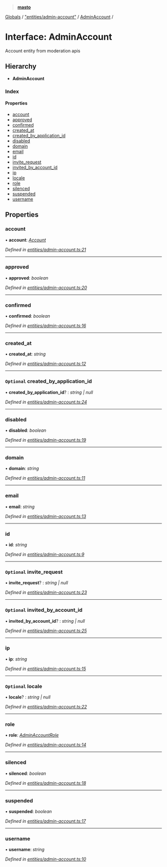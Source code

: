 > **[masto](../README.md)**

[Globals](../globals.md) / ["entities/admin-account"](../modules/_entities_admin_account_.md) / [AdminAccount](_entities_admin_account_.adminaccount.md) /

# Interface: AdminAccount

Account entity from moderation apis

## Hierarchy

* **AdminAccount**

### Index

#### Properties

* [account](_entities_admin_account_.adminaccount.md#account)
* [approved](_entities_admin_account_.adminaccount.md#approved)
* [confirmed](_entities_admin_account_.adminaccount.md#confirmed)
* [created_at](_entities_admin_account_.adminaccount.md#created_at)
* [created_by_application_id](_entities_admin_account_.adminaccount.md#optional-created_by_application_id)
* [disabled](_entities_admin_account_.adminaccount.md#disabled)
* [domain](_entities_admin_account_.adminaccount.md#domain)
* [email](_entities_admin_account_.adminaccount.md#email)
* [id](_entities_admin_account_.adminaccount.md#id)
* [invite_request](_entities_admin_account_.adminaccount.md#optional-invite_request)
* [invited_by_account_id](_entities_admin_account_.adminaccount.md#optional-invited_by_account_id)
* [ip](_entities_admin_account_.adminaccount.md#ip)
* [locale](_entities_admin_account_.adminaccount.md#optional-locale)
* [role](_entities_admin_account_.adminaccount.md#role)
* [silenced](_entities_admin_account_.adminaccount.md#silenced)
* [suspended](_entities_admin_account_.adminaccount.md#suspended)
* [username](_entities_admin_account_.adminaccount.md#username)

## Properties

###  account

• **account**: *[Account](_entities_account_.account.md)*

*Defined in [entities/admin-account.ts:21](https://github.com/neet/masto.js/blob/aaa534e/src/entities/admin-account.ts#L21)*

___

###  approved

• **approved**: *boolean*

*Defined in [entities/admin-account.ts:20](https://github.com/neet/masto.js/blob/aaa534e/src/entities/admin-account.ts#L20)*

___

###  confirmed

• **confirmed**: *boolean*

*Defined in [entities/admin-account.ts:16](https://github.com/neet/masto.js/blob/aaa534e/src/entities/admin-account.ts#L16)*

___

###  created_at

• **created_at**: *string*

*Defined in [entities/admin-account.ts:12](https://github.com/neet/masto.js/blob/aaa534e/src/entities/admin-account.ts#L12)*

___

### `Optional` created_by_application_id

• **created_by_application_id**? : *string | null*

*Defined in [entities/admin-account.ts:24](https://github.com/neet/masto.js/blob/aaa534e/src/entities/admin-account.ts#L24)*

___

###  disabled

• **disabled**: *boolean*

*Defined in [entities/admin-account.ts:19](https://github.com/neet/masto.js/blob/aaa534e/src/entities/admin-account.ts#L19)*

___

###  domain

• **domain**: *string*

*Defined in [entities/admin-account.ts:11](https://github.com/neet/masto.js/blob/aaa534e/src/entities/admin-account.ts#L11)*

___

###  email

• **email**: *string*

*Defined in [entities/admin-account.ts:13](https://github.com/neet/masto.js/blob/aaa534e/src/entities/admin-account.ts#L13)*

___

###  id

• **id**: *string*

*Defined in [entities/admin-account.ts:9](https://github.com/neet/masto.js/blob/aaa534e/src/entities/admin-account.ts#L9)*

___

### `Optional` invite_request

• **invite_request**? : *string | null*

*Defined in [entities/admin-account.ts:23](https://github.com/neet/masto.js/blob/aaa534e/src/entities/admin-account.ts#L23)*

___

### `Optional` invited_by_account_id

• **invited_by_account_id**? : *string | null*

*Defined in [entities/admin-account.ts:25](https://github.com/neet/masto.js/blob/aaa534e/src/entities/admin-account.ts#L25)*

___

###  ip

• **ip**: *string*

*Defined in [entities/admin-account.ts:15](https://github.com/neet/masto.js/blob/aaa534e/src/entities/admin-account.ts#L15)*

___

### `Optional` locale

• **locale**? : *string | null*

*Defined in [entities/admin-account.ts:22](https://github.com/neet/masto.js/blob/aaa534e/src/entities/admin-account.ts#L22)*

___

###  role

• **role**: *[AdminAccountRole](../modules/_entities_admin_account_.md#adminaccountrole)*

*Defined in [entities/admin-account.ts:14](https://github.com/neet/masto.js/blob/aaa534e/src/entities/admin-account.ts#L14)*

___

###  silenced

• **silenced**: *boolean*

*Defined in [entities/admin-account.ts:18](https://github.com/neet/masto.js/blob/aaa534e/src/entities/admin-account.ts#L18)*

___

###  suspended

• **suspended**: *boolean*

*Defined in [entities/admin-account.ts:17](https://github.com/neet/masto.js/blob/aaa534e/src/entities/admin-account.ts#L17)*

___

###  username

• **username**: *string*

*Defined in [entities/admin-account.ts:10](https://github.com/neet/masto.js/blob/aaa534e/src/entities/admin-account.ts#L10)*
